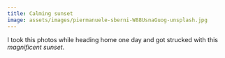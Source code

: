 ```yaml
---
title: Calming sunset
image: assets/images/piermanuele-sberni-W88UsnaGuog-unsplash.jpg
---
```

I took this photos while heading home one day and got strucked with this *magnificent sunset*.
